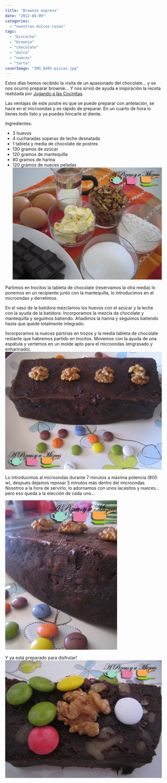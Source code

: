 ```yaml
---
title: "Brownie express"
date: "2012-04-09"
categories: 
  - "nuestras-dulces-cosas"
tags: 
  - "bizcocho"
  - "brownie"
  - "chocolate"
  - "dulce"
  - "nueces"
  - "tarta"
coverImage: "IMG_8495-pizcas.jpg"
---
```


Estos días hemos recibido la visita de un apasionado del chocolate... y se nos ocurrió preparar brownie... Y nos sirvió de ayuda e inspiración la receta realizada por [Jugando a las Cocinitas](http://jugandoalascocinitas-silvia.blogspot.com.es/2012/03/brownie-de-nueces-y-coco-microondas.html).

Las ventajas de este postre es que se puede preparar con antelación, se hace en el microondas y es rápido de preparar. En un cuarto de hora lo tienes todo listo y ya puedes hincarle el diente.

Ingredientes:

- 3 huevos
- 4 cucharadas soperas de leche desnatada
- 1 tableta y media de chocolate de postres
- 130 gramos de azúcar
- 120 gramos de mantequilla
- 80 gramos de harina
- 120 gramos de nueces peladas![](images/IMG_8482-pizcas.jpg "IMG_8482 (pizcas)")

Partimos en trocitos la tableta de chocolate (reservamos la otra media) lo ponemos en un recipiente junto con la mantequilla, lo introducimos en el microondas y derretimos.

En el vaso de la batidora mezclamos los huevos con el azúcar y la leche con la ayuda de la batidora. Incorporamos la mezcla de chocolate y mantequilla y seguimos batiendo. Añadimos la harina y seguimos batiendo hasta que quede totalmente integrado.

Incorporamos la nueces partinas en trozos y la media tableta de chocolate restante que habremos partido en trocitos. Movemos con la ayuda de una espátula y vertemos en un molde apto para el microondas (engrasado y enharinado).![](images/IMG_8493-pizcas.jpg "IMG_8493 (pizcas)")

Lo introducimos al microondas durante 7 minutos a máxima potencia (800 w), después dejamos reposar 5 minutos más dentro del microondas. Nosotros a la hora de servirlo, lo adornamos con unos lacasitos y nueces... pero eso queda a la elección de cada uno...

![](images/IMG_8495-pizcas.jpg "IMG_8495 (pizcas)")

Y ya está preparado para disfrutar!![](images/IMG_8512-pizcas.jpg "IMG_8512 (pizcas)")
